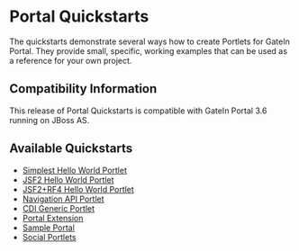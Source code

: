 <!--~ Do not edit this derived file! See gatein-portal-quickstarts-parent/src/main/freemarker/README.md.ftl ~-->

Portal Quickstarts
==================

The quickstarts demonstrate several ways how to create Portlets for GateIn Portal. They provide small, specific, working
examples that can be used as a reference for your own project.

<a id="compatibility"></a>
Compatibility Information
-------------------------

This release of Portal Quickstarts is compatible with GateIn Portal 3.6 running on JBoss AS.

<a id="toc"></a>
Available Quickstarts
---------------------

* [Simplest Hello World Portlet](simplest-hello-world-portlet/README.html)
* [JSF2 Hello World Portlet](jsf2-hello-world-portlet/README.html)
* [JSF2+RF4 Hello World Portlet](jsf2-rf4-hello-world-portlet/README.html)
* [Navigation API Portlet](navigation-api-portlet/README.html)
* [CDI Generic Portlet](cdi-generic-portlet/README.html)
* [Portal Extension](gatein-portal-extension/README.html)
* [Sample Portal](gatein-sample-portal/README.html)
* [Social Portlets](gatein-social-portlets/README.html)
